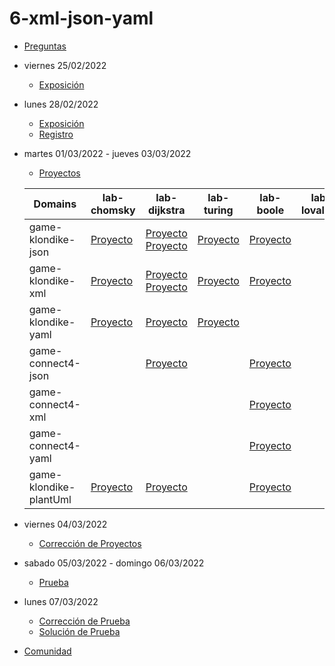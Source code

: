 # 6-xml-json-yaml

- [Preguntas](https://escuela.it/masters/master-programacion-diseno-software/estudiantes/xml-json-yaml)
- viernes 25/02/2022
  - [Exposición](https://escuela.it/masters/master-programacion-diseno-software/estudiantes/xml-json-yaml)
- lunes 28/02/2022
  - [Exposición](https://escuela.it/masters/master-programacion-diseno-software/estudiantes/xml-json-yaml)
  - [Registro]()
- martes 01/03/2022 - jueves 03/03/2022
  - [Proyectos](https://docs.google.com/spreadsheets/d/14hve8oFvBlUe5FOkmnc_4vHKhK8_ngaVkIR0xK5-UkQ/edit?usp=sharing)
  
  |Domains|lab-chomsky|lab-dijkstra|lab-turing|lab-boole|lab-lovalace|cafeteria|
  |-------|-----------|------------|---------|------------|----------|---------|
  |game-klondike-json|[Proyecto](https://github.com/USantaTecla-ed-mpds/lab-chomsky/tree/master/tech-json/game-klondike/0.0.dataLanguages)|[Proyecto](https://github.com/USantaTecla-ed-mpds/lab-dijkstra/blob/master/tech-json/game-klondike/0.0.dataLanguages/StateInitial.json) [Proyecto](https://github.com/USantaTecla-ed-mpds/lab-dijkstra/blob/master/tech-json/game-klondike/0.0.dataLanguages/StateSecond.json)|[Proyecto](https://github.com/USantaTecla-ed-mpds/lab-turing/blob/master/tech-json/game-klondike/0.0.dataLanguages/juego%20Klondike%20JSON.txt)|[Proyecto](https://github.com/USantaTecla-ed-mpds/lab-boole/tree/master/tech-json/game-klondike/0.0.dataLanguages)|            |[Crítica](https://github.com/USantaTecla-ed-mpds/cafeteria/tree/master/tech-json/game-klondike/0.0.dataLanguages)|
  |game-klondike-xml|[Proyecto](https://github.com/USantaTecla-ed-mpds/lab-chomsky/tree/master/tech-xml/game-klondike/0.0.dataLanguages)|[Proyecto](https://github.com/USantaTecla-ed-mpds/lab-dijkstra/blob/master/tech-xml/game-klondike/0.0.dataLanguages/Klondike_XML.xml) [Proyecto](https://github.com/USantaTecla-ed-mpds/lab-dijkstra/blob/master/tech-xml/game-klondike/0.0.dataLanguages/Klondike_XML2.xml)|[Proyecto](https://github.com/USantaTecla-ed-mpds/lab-turing/blob/master/tech-xml/game-klondike/0.0.dataLanguages/juego%20Klondike.txt)|[Proyecto](https://github.com/USantaTecla-ed-mpds/lab-boole/tree/master/tech-xml/game-klondike/0.0.dataLanguages)|            |[Proyecto](https://github.com/USantaTecla-ed-mpds/cafeteria/tree/master/tech-xml/game-klondike/0.0.dataLanguages)|
  |game-klondike-yaml|[Proyecto](https://github.com/USantaTecla-ed-mpds/lab-chomsky/tree/master/tech-yaml/game-klondike/0.0.dataLanguages)|[Proyecto](https://github.com/USantaTecla-ed-mpds/lab-dijkstra/blob/master/tech-yaml/game-klondike/0.0.dataLanguages/StateSecond.yaml)|[Proyecto](https://github.com/USantaTecla-ed-mpds/lab-turing/blob/master/tech-yaml/game-klondike/0.0.dataLanguages/juego%20Klondike%20YAML.txt)|            |            |[Crítica](https://github.com/USantaTecla-ed-mpds/cafeteria/tree/master/tech-yaml/game-klondike/0.0.dataLanguages)|
  |game-connect4-json |           |[Proyecto](https://github.com/USantaTecla-ed-mpds/lab-dijkstra/blob/master/tech-json/game-connect4/0.0.dataLanguages/StateSecond.json)|         |    [Proyecto](https://github.com/USantaTecla-ed-mpds/lab-boole/tree/master/tech-json/game-connect4/0.0.dataLanguages)|        |      |
  |game-connect4-xml |           |         |            |[Proyecto](https://github.com/USantaTecla-ed-mpds/lab-boole/tree/master/tech-xml/game-connect4/0.0.dataLanguages)|            |         |
  |game-connect4-yaml |           |           |            |[Proyecto](https://github.com/USantaTecla-ed-mpds/lab-boole/tree/master/tech-yaml/game-connect4/0.0.dataLanguages)|                |         |
  |game-klondike-plantUml|[Proyecto](https://github.com/USantaTecla-ed-mpds/lab-chomsky/tree/master/tech-plantuml/game-klondike/semanaActual/docs/images)|[Proyecto](https://github.com/USantaTecla-ed-mpds/lab-dijkstra/tree/master/tech-plantuml/game-klondike/semanaActual)|   |[Proyecto](https://github.com/USantaTecla-ed-mpds/lab-boole/tree/master/tech-plantuml/game-klondike/semanaActual)|            |[Proyecto](https://github.com/USantaTecla-ed-mpds/cafeteria/tree/master/tech-plantuml/game-klondike/criticaUltimaSemana)|
- viernes 04/03/2022
  - [Corrección de Proyectos](https://escuela.it/master-programacion-diseno-software)
- sabado 05/03/2022 - domingo 06/03/2022
  - [Prueba](https://forms.gle/EqpC9FxDqzBRPRaF9)
- lunes 07/03/2022
  - [Corrección de Prueba](https://escuela.it/master-programacion-diseno-software)
  - [Solución de Prueba](https://docs.google.com/spreadsheets/d/1BJLRxhEZZJe-FJGWYefsP-A8Lr25RH4wJkgGOS3dHfk/edit?usp=sharing)
- [Comunidad](https://app.slack.com/client/T02S3KYD464/C02TCPHJUTU)





